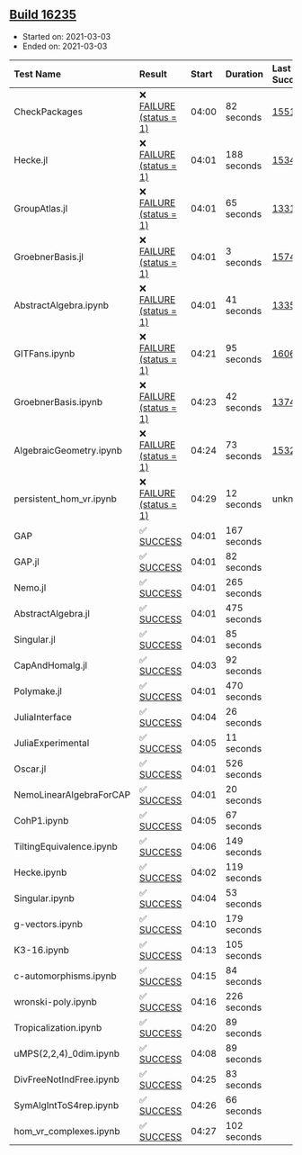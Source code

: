 ## [Build 16235](https://oscarci.mathematik.uni-kl.de/job/oscar/16235/)

* Started on: 2021-03-03
* Ended on: 2021-03-03

| Test Name    | Result | Start | Duration | Last Success | First Failure |
|:-------------|:-------|:------|:---------|:-------------|:--------------|
| CheckPackages | ❌ [FAILURE (status = 1)](https://oscarci.mathematik.uni-kl.de/job/oscar/16235/artifact/logs/build-16235/CheckPackages.log) | 04:00 | 82 seconds | [15514](https://oscarci.mathematik.uni-kl.de/job/oscar/15514/) | [15515](https://oscarci.mathematik.uni-kl.de/job/oscar/15515/) |
| Hecke.jl | ❌ [FAILURE (status = 1)](https://oscarci.mathematik.uni-kl.de/job/oscar/16235/artifact/logs/build-16235/Hecke.jl.log) | 04:01 | 188 seconds | [15344](https://oscarci.mathematik.uni-kl.de/job/oscar/15344/) | [15348](https://oscarci.mathematik.uni-kl.de/job/oscar/15348/) |
| GroupAtlas.jl | ❌ [FAILURE (status = 1)](https://oscarci.mathematik.uni-kl.de/job/oscar/16235/artifact/logs/build-16235/GroupAtlas.jl.log) | 04:01 | 65 seconds | [13311](https://oscarci.mathematik.uni-kl.de/job/oscar/13311/) | [13312](https://oscarci.mathematik.uni-kl.de/job/oscar/13312/) |
| GroebnerBasis.jl | ❌ [FAILURE (status = 1)](https://oscarci.mathematik.uni-kl.de/job/oscar/16235/artifact/logs/build-16235/GroebnerBasis.jl.log) | 04:01 | 3 seconds | [15745](https://oscarci.mathematik.uni-kl.de/job/oscar/15745/) | [15746](https://oscarci.mathematik.uni-kl.de/job/oscar/15746/) |
| AbstractAlgebra.ipynb | ❌ [FAILURE (status = 1)](https://oscarci.mathematik.uni-kl.de/job/oscar/16235/artifact/logs/build-16235/AbstractAlgebra.ipynb.log) | 04:01 | 41 seconds | [13355](https://oscarci.mathematik.uni-kl.de/job/oscar/13355/) | [13356](https://oscarci.mathematik.uni-kl.de/job/oscar/13356/) |
| GITFans.ipynb | ❌ [FAILURE (status = 1)](https://oscarci.mathematik.uni-kl.de/job/oscar/16235/artifact/logs/build-16235/GITFans.ipynb.log) | 04:21 | 95 seconds | [16068](https://oscarci.mathematik.uni-kl.de/job/oscar/16068/) | [16069](https://oscarci.mathematik.uni-kl.de/job/oscar/16069/) |
| GroebnerBasis.ipynb | ❌ [FAILURE (status = 1)](https://oscarci.mathematik.uni-kl.de/job/oscar/16235/artifact/logs/build-16235/GroebnerBasis.ipynb.log) | 04:23 | 42 seconds | [13748](https://oscarci.mathematik.uni-kl.de/job/oscar/13748/) | [13749](https://oscarci.mathematik.uni-kl.de/job/oscar/13749/) |
| AlgebraicGeometry.ipynb | ❌ [FAILURE (status = 1)](https://oscarci.mathematik.uni-kl.de/job/oscar/16235/artifact/logs/build-16235/AlgebraicGeometry.ipynb.log) | 04:24 | 73 seconds | [15322](https://oscarci.mathematik.uni-kl.de/job/oscar/15322/) | [15323](https://oscarci.mathematik.uni-kl.de/job/oscar/15323/) |
| persistent_hom_vr.ipynb | ❌ [FAILURE (status = 1)](https://oscarci.mathematik.uni-kl.de/job/oscar/16235/artifact/logs/build-16235/persistent_hom_vr.ipynb.log) | 04:29 | 12 seconds | unknown | unknown |
| GAP | ✅ [SUCCESS](https://oscarci.mathematik.uni-kl.de/job/oscar/16235/artifact/logs/build-16235/GAP.log) | 04:01 | 167 seconds |  |  |
| GAP.jl | ✅ [SUCCESS](https://oscarci.mathematik.uni-kl.de/job/oscar/16235/artifact/logs/build-16235/GAP.jl.log) | 04:01 | 82 seconds |  |  |
| Nemo.jl | ✅ [SUCCESS](https://oscarci.mathematik.uni-kl.de/job/oscar/16235/artifact/logs/build-16235/Nemo.jl.log) | 04:01 | 265 seconds |  |  |
| AbstractAlgebra.jl | ✅ [SUCCESS](https://oscarci.mathematik.uni-kl.de/job/oscar/16235/artifact/logs/build-16235/AbstractAlgebra.jl.log) | 04:01 | 475 seconds |  |  |
| Singular.jl | ✅ [SUCCESS](https://oscarci.mathematik.uni-kl.de/job/oscar/16235/artifact/logs/build-16235/Singular.jl.log) | 04:01 | 85 seconds |  |  |
| CapAndHomalg.jl | ✅ [SUCCESS](https://oscarci.mathematik.uni-kl.de/job/oscar/16235/artifact/logs/build-16235/CapAndHomalg.jl.log) | 04:03 | 92 seconds |  |  |
| Polymake.jl | ✅ [SUCCESS](https://oscarci.mathematik.uni-kl.de/job/oscar/16235/artifact/logs/build-16235/Polymake.jl.log) | 04:01 | 470 seconds |  |  |
| JuliaInterface | ✅ [SUCCESS](https://oscarci.mathematik.uni-kl.de/job/oscar/16235/artifact/logs/build-16235/JuliaInterface.log) | 04:04 | 26 seconds |  |  |
| JuliaExperimental | ✅ [SUCCESS](https://oscarci.mathematik.uni-kl.de/job/oscar/16235/artifact/logs/build-16235/JuliaExperimental.log) | 04:05 | 11 seconds |  |  |
| Oscar.jl | ✅ [SUCCESS](https://oscarci.mathematik.uni-kl.de/job/oscar/16235/artifact/logs/build-16235/Oscar.jl.log) | 04:01 | 526 seconds |  |  |
| NemoLinearAlgebraForCAP | ✅ [SUCCESS](https://oscarci.mathematik.uni-kl.de/job/oscar/16235/artifact/logs/build-16235/NemoLinearAlgebraForCAP.log) | 04:01 | 20 seconds |  |  |
| CohP1.ipynb | ✅ [SUCCESS](https://oscarci.mathematik.uni-kl.de/job/oscar/16235/artifact/logs/build-16235/CohP1.ipynb.log) | 04:05 | 67 seconds |  |  |
| TiltingEquivalence.ipynb | ✅ [SUCCESS](https://oscarci.mathematik.uni-kl.de/job/oscar/16235/artifact/logs/build-16235/TiltingEquivalence.ipynb.log) | 04:06 | 149 seconds |  |  |
| Hecke.ipynb | ✅ [SUCCESS](https://oscarci.mathematik.uni-kl.de/job/oscar/16235/artifact/logs/build-16235/Hecke.ipynb.log) | 04:02 | 119 seconds |  |  |
| Singular.ipynb | ✅ [SUCCESS](https://oscarci.mathematik.uni-kl.de/job/oscar/16235/artifact/logs/build-16235/Singular.ipynb.log) | 04:04 | 53 seconds |  |  |
| g-vectors.ipynb | ✅ [SUCCESS](https://oscarci.mathematik.uni-kl.de/job/oscar/16235/artifact/logs/build-16235/g-vectors.ipynb.log) | 04:10 | 179 seconds |  |  |
| K3-16.ipynb | ✅ [SUCCESS](https://oscarci.mathematik.uni-kl.de/job/oscar/16235/artifact/logs/build-16235/K3-16.ipynb.log) | 04:13 | 105 seconds |  |  |
| c-automorphisms.ipynb | ✅ [SUCCESS](https://oscarci.mathematik.uni-kl.de/job/oscar/16235/artifact/logs/build-16235/c-automorphisms.ipynb.log) | 04:15 | 84 seconds |  |  |
| wronski-poly.ipynb | ✅ [SUCCESS](https://oscarci.mathematik.uni-kl.de/job/oscar/16235/artifact/logs/build-16235/wronski-poly.ipynb.log) | 04:16 | 226 seconds |  |  |
| Tropicalization.ipynb | ✅ [SUCCESS](https://oscarci.mathematik.uni-kl.de/job/oscar/16235/artifact/logs/build-16235/Tropicalization.ipynb.log) | 04:20 | 89 seconds |  |  |
| uMPS(2,2,4)_0dim.ipynb | ✅ [SUCCESS](https://oscarci.mathematik.uni-kl.de/job/oscar/16235/artifact/logs/build-16235/uMPS-2-2-4-_0dim.ipynb.log) | 04:08 | 89 seconds |  |  |
| DivFreeNotIndFree.ipynb | ✅ [SUCCESS](https://oscarci.mathematik.uni-kl.de/job/oscar/16235/artifact/logs/build-16235/DivFreeNotIndFree.ipynb.log) | 04:25 | 83 seconds |  |  |
| SymAlgIntToS4rep.ipynb | ✅ [SUCCESS](https://oscarci.mathematik.uni-kl.de/job/oscar/16235/artifact/logs/build-16235/SymAlgIntToS4rep.ipynb.log) | 04:26 | 66 seconds |  |  |
| hom_vr_complexes.ipynb | ✅ [SUCCESS](https://oscarci.mathematik.uni-kl.de/job/oscar/16235/artifact/logs/build-16235/hom_vr_complexes.ipynb.log) | 04:27 | 102 seconds |  |  |
